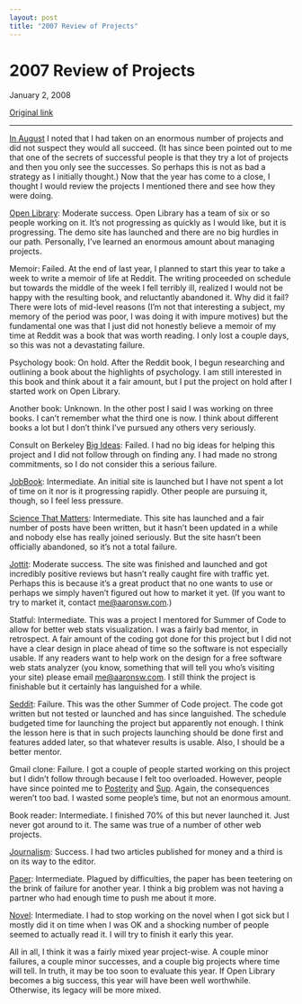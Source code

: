 ```yaml
---
layout: post
title: "2007 Review of Projects"
---
```

2007 Review of Projects
=======================

January 2, 2008

[Original link](http://www.aaronsw.com/weblog/projects2007)

* * * * *

[In August](http://www.aaronsw.com/weblog/interruptdriven) I noted that
I had taken on an enormous number of projects and did not suspect they
would all succeed. (It has since been pointed out to me that one of the
secrets of successful people is that they try a lot of projects and then
you only see the successes. So perhaps this is not as bad a strategy as
I initially thought.) Now that the year has come to a close, I thought I
would review the projects I mentioned there and see how they were doing.

[Open Library](http://demo.openlibrary.org/): Moderate success. Open
Library has a team of six or so people working on it. It’s not
progressing as quickly as I would like, but it is progressing. The demo
site has launched and there are no big hurdles in our path. Personally,
I’ve learned an enormous amount about managing projects.

Memoir: Failed. At the end of last year, I planned to start this year to
take a week to write a memoir of life at Reddit. The writing proceeded
on schedule but towards the middle of the week I fell terribly ill,
realized I would not be happy with the resulting book, and reluctantly
abandoned it. Why did it fail? There were lots of mid-level reasons (I’m
not that interesting a subject, my memory of the period was poor, I was
doing it with impure motives) but the fundamental one was that I just
did not honestly believe a memoir of my time at Reddit was a book that
was worth reading. I only lost a couple days, so this was not a
devastating failure.

Psychology book: On hold. After the Reddit book, I begun researching and
outlining a book about the highlights of psychology. I am still
interested in this book and think about it a fair amount, but I put the
project on hold after I started work on Open Library.

Another book: Unknown. In the other post I said I was working on three
books. I can’t remember what the third one is now. I think about
different books a lot but I don’t think I’ve pursued any others very
seriously.

Consult on Berkeley [Big Ideas](http://bigideas.berkeley.edu/): Failed.
I had no big ideas for helping this project and I did not follow through
on finding any. I had made no strong commitments, so I do not consider
this a serious failure.

[JobBook](http://www.blog.sethroberts.net/2007/10/30/jobbookorg-up-and-running/):
Intermediate. An initial site is launched but I have not spent a lot of
time on it nor is it progressing rapidly. Other people are pursuing it,
though, so I feel less pressure.

[Science That Matters](http://sciencethatmatters.com/): Intermediate.
This site has launched and a fair number of posts have been written, but
it hasn’t been updated in a while and nobody else has really joined
seriously. But the site hasn’t been officially abandoned, so it’s not a
total failure.

[Jottit](http://jottit.com/?partner=aaronsw): Moderate success. The site
was finished and launched and got incredibly positive reviews but hasn’t
really caught fire with traffic yet. Perhaps this is because it’s a
great product that no one wants to use or perhaps we simply haven’t
figured out how to market it yet. (If you want to try to market it,
contact [me@aaronsw.com](mailto:me@aaronsw.com).)

Statful: Intermediate. This was a project I mentored for Summer of Code
to allow for better web stats visualization. I was a fairly bad mentor,
in retrospect. A fair amount of the coding got done for this project but
I did not have a clear design in place ahead of time so the software is
not especially usable. If any readers want to help work on the design
for a free software web stats analyzer (you know, something that will
tell you who’s visiting your site) please email
[me@aaronsw.com](mailto:me@aaronsw.com). I still think the project is
finishable but it certainly has languished for a while.

[Seddit](http://seddit.revision1.net/): Failure. This was the other
Summer of Code project. The code got written but not tested or launched
and has since languished. The schedule budgeted time for launching the
project but apparently not enough. I think the lesson here is that in
such projects launching should be done first and features added later,
so that whatever results is usable. Also, I should be a better mentor.

Gmail clone: Failure. I got a couple of people started working on this
project but I didn’t follow through because I felt too overloaded.
However, people have since pointed me to
[Posterity](http://posterity.edgewall.org/) and
[Sup](http://sup.rubyforge.org/). Again, the consequences weren’t too
bad. I wasted some people’s time, but not an enormous amount.

Book reader: Intermediate. I finished 70% of this but never launched it.
Just never got around to it. The same was true of a number of other web
projects.

[Journalism](http://aaronsw.jottit.com/writings): Success. I had two
articles published for money and a third is on its way to the editor.

[Paper](http://www.aaronsw.com/2002/whowriteswikipedia/): Intermediate.
Plagued by difficulties, the paper has been teetering on the brink of
failure for another year. I think a big problem was not having a partner
who had enough time to push me about it more.

[Novel](http://www.aaronsw.com/weblog/bubblecity): Intermediate. I had
to stop working on the novel when I got sick but I mostly did it on time
when I was OK and a shocking number of people seemed to actually read
it. I will try to finish it early this year.

All in all, I think it was a fairly mixed year project-wise. A couple
minor failures, a couple minor successes, and a couple big projects
where time will tell. In truth, it may be too soon to evaluate this
year. If Open Library becomes a big success, this year will have been
well worthwhile. Otherwise, its legacy will be more mixed.
